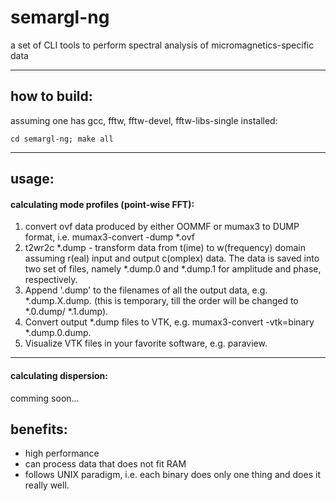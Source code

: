 # semargl-ng
a set of CLI tools to perform spectral analysis of micromagnetics-specific data
___

## how to build:
assuming one has gcc, fftw, fftw-devel, fftw-libs-single installed:

`cd semargl-ng; make all`
___

## usage:

#### calculating mode profiles (point-wise FFT):

1. convert ovf data produced by either OOMMF or mumax3 to DUMP format, i.e. mumax3-convert -dump *.ovf
2. t2wr2c *.dump - transform data from t(ime) to w(frequency) domain assuming r(eal) input and output c(omplex) data. The data is saved into two set of files, namely *.dump.0 and *.dump.1 for amplitude and phase, respectively.
3. Append '.dump' to the filenames of all the output data, e.g. *.dump.X.dump. (this is temporary, till the order will be changed to *.0.dump/ *.1.dump).
4. Convert output *.dump files to VTK, e.g. mumax3-convert -vtk=binary *.dump.0.dump.
5. Visualize VTK files in your favorite software, e.g. paraview.

___
#### calculating dispersion:

comming soon...

## benefits:

- high performance
- can process data that does not fit RAM
- follows UNIX paradigm, i.e. each binary does only one thing and does it really well.
